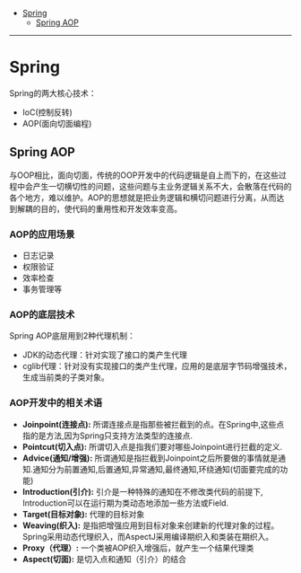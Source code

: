 * [Spring](#Spring)
    * [Spring AOP](#SpringAOP)

----------------------

# Spring
Spring的两大核心技术：
- IoC(控制反转)
- AOP(面向切面编程)

## Spring AOP
与OOP相比，面向切面，传统的OOP开发中的代码逻辑是自上而下的，在这些过程中会产生一切横切性的问题，这些问题与主业务逻辑关系不大，会散落在代码的各个地方，难以维护。AOP的思想就是把业务逻辑和横切问题进行分离，从而达到解耦的目的，使代码的重用性和开发效率变高。
### AOP的应用场景
- 日志记录
- 权限验证
- 效率检查
- 事务管理等

### AOP的底层技术
Spring AOP底层用到2种代理机制：
- JDK的动态代理：针对实现了接口的类产生代理
- cglib代理：针对没有实现接口的类产生代理，应用的是底层字节码增强技术，生成当前类的子类对象。

### AOP开发中的相关术语
- **Joinpoint(连接点):** 所谓连接点是指那些被拦截到的点。在Spring中,这些点指的是方法,因为Spring只支持方法类型的连接点.
- **Pointcut(切入点):** 所谓切入点是指我们要对哪些Joinpoint进行拦截的定义.
- **Advice(通知/增强):** 所谓通知是指拦截到Joinpoint之后所要做的事情就是通知.通知分为前置通知,后置通知,异常通知,最终通知,环绕通知(切面要完成的功能)
- **Introduction(引介):** 引介是一种特殊的通知在不修改类代码的前提下, Introduction可以在运行期为类动态地添加一些方法或Field.
- **Target(目标对象):** 代理的目标对象
- **Weaving(织入):** 是指把增强应用到目标对象来创建新的代理对象的过程。Spring采用动态代理织入，而AspectJ采用编译期织入和类装在期织入。
- **Proxy（代理）:** 一个类被AOP织入增强后，就产生一个结果代理类
- **Aspect(切面):** 是切入点和通知（引介）的结合
